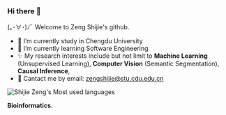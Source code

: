 ### Hi there 👋
(｡･∀･)ﾉﾞ Welcome to Zeng Shijie's github.

- 🔭 I’m currently study in Chengdu University
- 🌱 I’m currently learning Software Engineering
- ✨ My research interests include but not limit to **Machine Learning** (Unsupervised Learning), **Computer Vision** (Semantic Segmentation), **Causal Inference**, 
- 💬 Cantact me by email: zengshijie@stu.cdu.edu.cn

![Shijie Zeng's Most used languages](https://github-readme-stats.vercel.app/api/top-langs?username=firesaku&show_icons=true&count_private=true&theme=gotham)

**Bioinformatics**.

<!--
**firesaku/firesaku** is a ✨ _special_ ✨ repository because its `README.md` (this file) appears on your GitHub profile.

Here are some ideas to get you started:

- 🔭 I’m currently working on ...
- 🌱 I’m currently learning ...
- 👯 I’m looking to collaborate on ...
- 🤔 I’m looking for help with ...
- 💬 Ask me about ...
- 📫 How to reach me: ...
- 😄 Pronouns: ...
- ⚡ Fun fact: ...
-->
